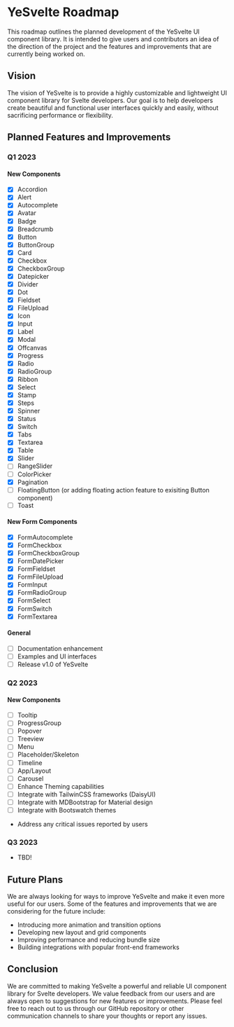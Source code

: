 # YeSvelte Roadmap

This roadmap outlines the planned development of the YeSvelte UI component library. It is intended to give users and contributors an idea of the direction of the project and the features and improvements that are currently being worked on.

## Vision

The vision of YeSvelte is to provide a highly customizable and lightweight UI component library for Svelte developers. Our goal is to help developers create beautiful and functional user interfaces quickly and easily, without sacrificing performance or flexibility.

## Planned Features and Improvements

### Q1 2023

#### New Components

- [x] Accordion
- [x] Alert
- [x] Autocomplete
- [x] Avatar
- [x] Badge
- [x] Breadcrumb
- [x] Button
- [x] ButtonGroup
- [x] Card
- [x] Checkbox
- [x] CheckboxGroup
- [x] Datepicker
- [x] Divider
- [x] Dot
- [x] Fieldset
- [x] FileUpload
- [x] Icon
- [x] Input
- [x] Label
- [x] Modal
- [x] Offcanvas
- [x] Progress
- [x] Radio
- [x] RadioGroup
- [x] Ribbon
- [x] Select
- [x] Stamp
- [x] Steps
- [x] Spinner
- [x] Status
- [x] Switch
- [x] Tabs
- [x] Textarea
- [x] Table
- [x] Slider
- [ ] RangeSlider
- [ ] ColorPicker
- [x] Pagination
- [ ] FloatingButton (or adding floating action feature to exisiting Button component)
- [ ] Toast

#### New Form Components

- [x] FormAutocomplete
- [x] FormCheckbox
- [x] FormCheckboxGroup
- [x] FormDatePicker
- [x] FormFieldset
- [x] FormFileUpload
- [x] FormInput
- [x] FormRadioGroup
- [x] FormSelect
- [x] FormSwitch
- [x] FormTextarea

#### General

- [ ] Documentation enhancement
- [ ] Examples and UI interfaces
- [ ] Release v1.0 of YeSvelte

### Q2 2023

#### New Components

- [ ] Tooltip
- [ ] ProgressGroup
- [ ] Popover
- [ ] Treeview
- [ ] Menu
- [ ] Placeholder/Skeleton
- [ ] Timeline
- [ ] App/Layout
- [ ] Carousel
- [ ] Enhance Theming capabilities
- [ ] Integrate with TailwinCSS frameworks (DaisyUI)
- [ ] Integrate with MDBootstrap for Material design
- [ ] Integrate with Bootswatch themes
- Address any critical issues reported by users

### Q3 2023

- TBD!

## Future Plans

We are always looking for ways to improve YeSvelte and make it even more useful for our users. Some of the features and improvements that we are considering for the future include:

- Introducing more animation and transition options
- Developing new layout and grid components
- Improving performance and reducing bundle size
- Building integrations with popular front-end frameworks

## Conclusion

We are committed to making YeSvelte a powerful and reliable UI component library for Svelte developers. We value feedback from our users and are always open to suggestions for new features or improvements. Please feel free to reach out to us through our GitHub repository or other communication channels to share your thoughts or report any issues.
